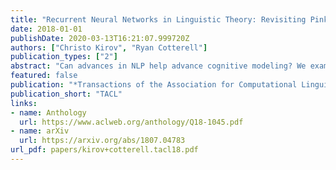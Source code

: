 ```yaml
---
title: "Recurrent Neural Networks in Linguistic Theory: Revisiting Pinker and Prince (1988) and the Past Tense Debate"
date: 2018-01-01
publishDate: 2020-03-13T16:21:07.999720Z
authors: ["Christo Kirov", "Ryan Cotterell"]
publication_types: ["2"]
abstract: "Can advances in NLP help advance cognitive modeling? We examine the role of artificial neural networks, the current state of the art in many common NLP tasks, by returning to a classic case study. In 1986, Rumelhart and McClelland famously introduced a neural architecture that learned to transduce English verb stems to their past tense forms. Shortly thereafter in 1988, Pinker and Prince presented a comprehensive rebuttal of many of Rumelhart and McClelland's claims. Much of the force of their attack centered on the empirical inadequacy of the Rumelhart and McClelland model. Today, however, that model is severely outmoded. We show that the Encoder-Decoder network architectures used in modern NLP systems obviate most of Pinker and Prince's criticisms without requiring any simplification of the past tense mapping problem. We suggest that the empirical performance of modern networks warrants a reexamination of their utility in linguistic and cognitive modeling."
featured: false
publication: "*Transactions of the Association for Computational Linguistics*"
publication_short: "TACL"
links:
- name: Anthology
  url: https://www.aclweb.org/anthology/Q18-1045.pdf
- name: arXiv
  url: https://arxiv.org/abs/1807.04783
url_pdf: papers/kirov+cotterell.tacl18.pdf
---
```


